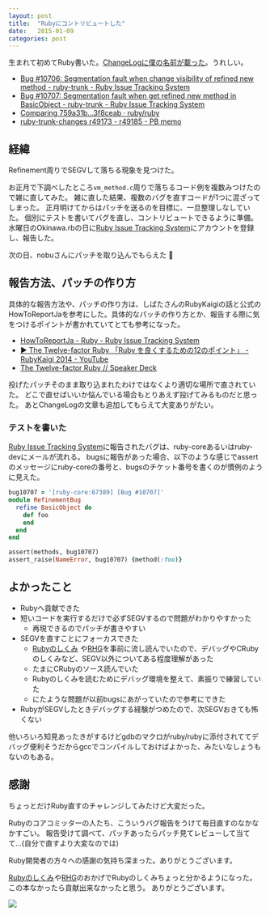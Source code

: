 ```yaml
---
layout: post
title:  "Rubyにコントリビュートした"
date:   2015-01-09
categories: post
---
```


生まれて初めてRuby書いた。[ChangeLogに僕の名前が載った](https://github.com/ruby/ruby/compare/ruby:759a31b...ruby:3f8ceab)。うれしい。

- [Bug #10706: Segmentation fault when change visibility of refined new method - ruby-trunk - Ruby Issue Tracking System](https://bugs.ruby-lang.org/issues/10706)
- [Bug #10707: Segmentation fault when get refined new method in BasicObject - ruby-trunk - Ruby Issue Tracking System](https://bugs.ruby-lang.org/issues/10707)
- [Comparing 759a31b...3f8ceab · ruby/ruby](https://github.com/ruby/ruby/compare/ruby:759a31b...ruby:3f8ceab)
- [ruby-trunk-changes r49173 - r49185 - PB memo](http://d.hatena.ne.jp/nagachika/20150108/ruby_trunk_changes_49173_49185)

## 経緯

Refinement周りでSEGVして落ちる現象を見つけた。

お正月で下調べしたところ`vm_method.c`周りで落ちるコード例を複数みつけたので雑に直してみた。
雑に直した結果、複数のバグを直すコードが1つに混ざってしまった。
正月明けてからはパッチを送るのを目標に、一旦整理しなしていた。
個別にテストを書いてバグを直し、コントリビュートできるように準備。
水曜日のOkinawa.rbの日に[Ruby Issue Tracking System](https://bugs.ruby-lang.org/)にアカウントを登録し、報告した。

次の日、nobuさんにパッチを取り込んでもらえた :tada:

## 報告方法、パッチの作り方

具体的な報告方法や、パッチの作り方は、しばたさんのRubyKaigiの話と公式のHowToReportJaを参考にした。具体的なパッチの作り方とか、報告する際に気をつけるポイントが書かれていてとても参考になった。

- [HowToReportJa - Ruby - Ruby Issue Tracking System](https://bugs.ruby-lang.org/projects/ruby/wiki/HowToReportJa)
- [▶ The Twelve-factor Ruby 「Ruby を良くするための12のポイント」 - RubyKaigi 2014 - YouTube](https://www.youtube.com/watch?v=PyzX4U4nvR8)
- [The Twelve-factor Ruby // Speaker Deck](https://speakerdeck.com/hsbt/the-twelve-factor-ruby)

投げたパッチそのまま取り込まれたわけではなくより適切な場所で直されていた。
どこで直せばいいか悩んでいる場合もとりあえず投げてみるものだと思った。
あとChangeLogの文章も追加してもらえて大変ありがたい。

### テストを書いた

[Ruby Issue Tracking System](https://bugs.ruby-lang.org/)に報告されたバグは、ruby-coreあるいはruby-devにメールが流れる。
bugsに報告があった場合、以下のような感じでassertのメッセージにruby-coreの番号と、bugsのチケット番号を書くのが慣例のように見えた。

``` ruby
bug10707 = '[ruby-core:67389] [Bug #10707]'
module RefinementBug
  refine BasicObject do
    def foo
    end
  end
end

assert(methods, bug10707)
assert_raise(NameError, bug10707) {method(:foo)}
```

## よかったこと

- Rubyへ貢献できた
- 短いコードを実行するだけで必ずSEGVするので問題がわかりやすかった
  - 再現できるのでパッチが書きやすい
- SEGVを直すことにフォーカスできた
  - <a href="http://www.amazon.co.jp/gp/product/4274050653/ref=as_li_ss_tl?ie=UTF8&camp=247&creative=7399&creativeASIN=4274050653&linkCode=as2&tag=wwwhanachin-22">Rubyのしくみ</a><img src="http://ir-jp.amazon-adsystem.com/e/ir?t=wwwhanachin-22&l=as2&o=9&a=4274050653" width="1" height="1" border="0" alt="" style="border:none !important; margin:0px !important;" />
  や[RHG](http://i.loveruby.net/ja/rhg/)を事前に流し読んでいたので、デバッグやCRubyのしくみなど、SEGV以外についてある程度理解があった
  - たまにCRubyのソース読んでいた
  - Rubyのしくみを読むためにデバッグ環境を整えて、素振りで練習していた
  - にたような問題が以前bugsにあがっていたので参考にできた
- RubyがSEGVしたときデバッグする経験がつめたので、次SEGVおきても怖くない

他いろいろ知見あったきがするけどgdbのマクロがruby/rubyに添付されててデバッグ便利そうだからgccでコンパイルしておけばよかった、みたいなしょうもないのもある。

## 感謝
ちょっとだけRuby直すのチャレンジしてみたけど大変だった。

Rubyのコアコミッターの人たち、こういうバグ報告をうけて毎日直すのなかなかすごい。
報告受けて調べて、パッチあったらパッチ見てレビューして当てて...(自分で直すより大変なのでは)

Ruby開発者の方々への感謝の気持ち深まった。ありがとうございます。

<a href="http://www.amazon.co.jp/gp/product/4274050653/ref=as_li_ss_tl?ie=UTF8&camp=247&creative=7399&creativeASIN=4274050653&linkCode=as2&tag=wwwhanachin-22">Rubyのしくみ</a><img src="http://ir-jp.amazon-adsystem.com/e/ir?t=wwwhanachin-22&l=as2&o=9&a=4274050653" width="1" height="1" border="0" alt="" style="border:none !important; margin:0px !important;" />や[RHG](http://i.loveruby.net/ja/rhg/)のおかげでRubyのしくみちょっと分かるようになった。
この本なかったら貢献出来なかったと思う。
ありがとうございます。

<a href="http://www.amazon.co.jp/gp/product/4274050653/ref=as_li_ss_il?ie=UTF8&camp=247&creative=7399&creativeASIN=4274050653&linkCode=as2&tag=wwwhanachin-22"><img border="0" src="http://ws-fe.amazon-adsystem.com/widgets/q?_encoding=UTF8&ASIN=4274050653&Format=_SL250_&ID=AsinImage&MarketPlace=JP&ServiceVersion=20070822&WS=1&tag=wwwhanachin-22" ></a><img src="http://ir-jp.amazon-adsystem.com/e/ir?t=wwwhanachin-22&l=as2&o=9&a=4274050653" width="1" height="1" border="0" alt="" style="border:none !important; margin:0px !important;" />
